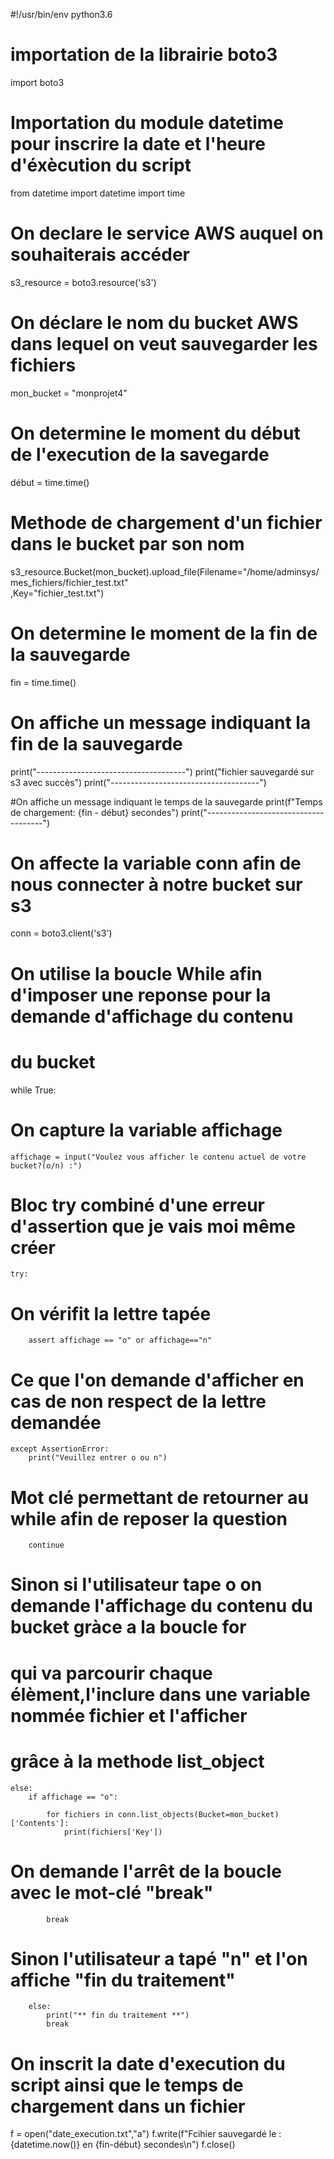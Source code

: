 #!/usr/bin/env python3.6

# importation de la librairie boto3
import boto3

# Importation du module datetime pour inscrire la date et l'heure d'éxècution du script
from datetime import datetime
import time

# On declare le service AWS auquel on souhaiterais accéder
s3_resource = boto3.resource('s3')

# On déclare le nom du bucket AWS dans lequel on veut sauvegarder les fichiers
mon_bucket = "monprojet4"

# On determine le moment du début de l'execution de la savegarde
début = time.time()

# Methode de chargement d'un fichier dans le bucket par son nom
s3_resource.Bucket(mon_bucket).upload_file(Filename="/home/adminsys/mes_fichiers/fichier_test.txt"\
,Key="fichier_test.txt")

# On determine le moment de la fin de la sauvegarde
fin = time.time()

# On affiche un message indiquant la fin de la sauvegarde
print("-------------------------------------")
print("fichier sauvegardé sur s3 avec succès")
print("-------------------------------------")

#On affiche un message indiquant le temps de la sauvegarde
print(f"Temps de chargement: {fin - début} secondes")
print("-------------------------------------")

# On affecte la variable conn afin de nous connecter à notre bucket sur s3
conn = boto3.client('s3')

# On utilise la boucle While afin d'imposer une reponse pour la demande d'affichage du contenu
# du bucket
while True:

# On capture la variable affichage
	affichage = input("Voulez vous afficher le contenu actuel de votre bucket?(o/n) :")

# Bloc try combiné d'une erreur d'assertion que je vais moi même créer
	try:

# On vérifit la lettre tapée
		assert affichage == "o" or affichage=="n"

# Ce que l'on demande d'afficher en cas de non respect de la lettre demandée
	except AssertionError:
		print("Veuillez entrer o ou n")

# Mot clé permettant de retourner au while afin de reposer la question
		continue

# Sinon si l'utilisateur tape o on demande l'affichage du contenu du bucket gràce a la boucle for
# qui va parcourir chaque élèment,l'inclure dans une variable nommée fichier et l'afficher
# grâce à la methode list_object
	else:
		if affichage == "o":

			for fichiers in conn.list_objects(Bucket=mon_bucket)['Contents']:
				print(fichiers['Key'])

# On demande l'arrêt de la boucle avec le mot-clé "break"
			break

# Sinon l'utilisateur a tapé "n" et l'on affiche "fin du traitement"
		else:
			print("** fin du traitement **")
			break

# On inscrit la date d'execution du script ainsi que le temps de chargement dans un fichier 
f = open("date_execution.txt","a")
f.write(f"Fcihier sauvegardé le : {datetime.now()} en {fin-début} secondes\n")
f.close()
